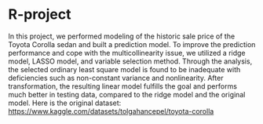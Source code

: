 # R-project
In this project, we performed modeling of the historic sale price of the Toyota Corolla sedan and built a prediction model. To improve the prediction performance and cope
with the multicollinearity issue, we utilized a ridge model, LASSO model, and variable selection method. Through the analysis, the selected ordinary least square model is
found to be inadequate with deficiencies such as non-constant variance and nonlinearity. After transformation, the resulting linear model fulfills the goal and performs 
much better in testing data, compared to the ridge model and the original model. Here is the original dataset: https://www.kaggle.com/datasets/tolgahancepel/toyota-corolla
